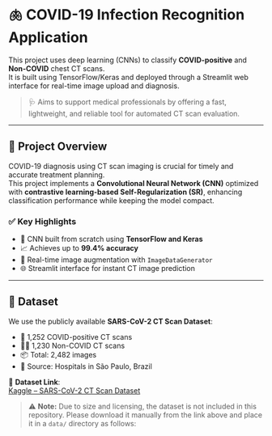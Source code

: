 # 🫁 COVID-19 Infection Recognition Application

This project uses deep learning (CNNs) to classify **COVID-positive** and **Non-COVID** chest CT scans.  
It is built using TensorFlow/Keras and deployed through a Streamlit web interface for real-time image upload and diagnosis.

> 🩺 Aims to support medical professionals by offering a fast, lightweight, and reliable tool for automated CT scan evaluation.

---

## 🔬 Project Overview

COVID-19 diagnosis using CT scan imaging is crucial for timely and accurate treatment planning.  
This project implements a **Convolutional Neural Network (CNN)** optimized with **contrastive learning-based Self-Regularization (SR)**, enhancing classification performance while keeping the model compact.

### ✅ Key Highlights
- 🚀 CNN built from scratch using **TensorFlow and Keras**
- 📈 Achieves up to **99.4% accuracy**
- 🔄 Real-time image augmentation with `ImageDataGenerator`
- 🌐 Streamlit interface for instant CT image prediction
  
---

## 📁 Dataset

We use the publicly available **SARS-CoV-2 CT Scan Dataset**:

- 🦠 1,252 COVID-positive CT scans  
- 🧑‍⚕️ 1,230 Non-COVID CT scans  
- 📦 Total: 2,482 images  
- 🏥 Source: Hospitals in São Paulo, Brazil

📌 **Dataset Link**:  
[Kaggle – SARS-CoV-2 CT Scan Dataset](https://www.kaggle.com/datasets/plameneduardo/sarscov2-ctscan-dataset)

> ⚠️ **Note:** Due to size and licensing, the dataset is not included in this repository. Please download it manually from the link above and place it in a `data/` directory as follows:

